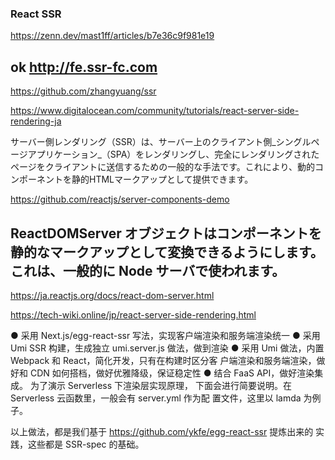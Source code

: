 ### React SSR
https://zenn.dev/mast1ff/articles/b7e36c9f981e19

## ok http://fe.ssr-fc.com
https://github.com/zhangyuang/ssr

https://www.digitalocean.com/community/tutorials/react-server-side-rendering-ja

サーバー側レンダリング（SSR）は、サーバー上のクライアント側_シングルページアプリケーション_（SPA）をレンダリングし、完全にレンダリングされたページをクライアントに送信するための一般的な手法です。これにより、動的コンポーネントを静的HTMLマークアップとして提供できます。

https://github.com/reactjs/server-components-demo

## ReactDOMServer オブジェクトはコンポーネントを静的なマークアップとして変換できるようにします。これは、一般的に Node サーバで使われます。
https://ja.reactjs.org/docs/react-dom-server.html

https://tech-wiki.online/jp/react-server-side-rendering.html

● 采用 Next.js/egg-react-ssr 写法，实现客户端渲染和服务端渲染统一
● 采用 Umi SSR 构建，生成独立 umi.server.js 做法，做到渲染
● 采用 Umi 做法，内置 Webpack 和 React，简化开发，只有在构建时区分客
户端渲染和服务端渲染，做好和 CDN 如何搭档，做好优雅降级，保证稳定性
● 结合 FaaS API，做好渲染集成。 为了演示 Serverless 下渲染层实现原理， 下面会进行简要说明。在 Serverless 云函数里，一般会有 server.yml 作为配
置文件，这里以 lamda 为例子。

以上做法，都是我们基于 https://github.com/ykfe/egg-react-ssr 提炼出来的 实践，这些都是 SSR-spec 的基础。
